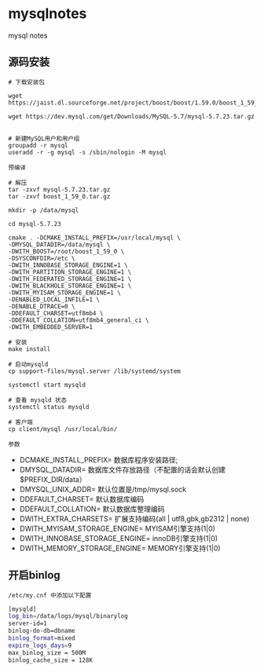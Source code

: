 # mysqlnotes
mysql notes


## 源码安装

```shell
# 下载安装包

wget https://jaist.dl.sourceforge.net/project/boost/boost/1.59.0/boost_1_59_0.tar.gz

wget https://dev.mysql.com/get/Downloads/MySQL-5.7/mysql-5.7.23.tar.gz


# 新建MySQL用户和用户组
groupadd -r mysql
useradd -r -g mysql -s /sbin/nologin -M mysql
```

`预编译`
```shell
# 解压
tar -zxvf mysql-5.7.23.tar.gz
tar -zxvf boost_1_59_0.tar.gz

mkdir -p /data/mysql

cd mysql-5.7.23

cmake . -DCMAKE_INSTALL_PREFIX=/usr/local/mysql \
-DMYSQL_DATADIR=/data/mysql \
-DWITH_BOOST=/root/boost_1_59_0 \
-DSYSCONFDIR=/etc \
-DWITH_INNOBASE_STORAGE_ENGINE=1 \
-DWITH_PARTITION_STORAGE_ENGINE=1 \
-DWITH_FEDERATED_STORAGE_ENGINE=1 \
-DWITH_BLACKHOLE_STORAGE_ENGINE=1 \
-DWITH_MYISAM_STORAGE_ENGINE=1 \
-DENABLED_LOCAL_INFILE=1 \
-DENABLE_DTRACE=0 \
-DDEFAULT_CHARSET=utf8mb4 \
-DDEFAULT_COLLATION=utf8mb4_general_ci \
-DWITH_EMBEDDED_SERVER=1

# 安装
make install
```

```shell
# 启动mysqld
cp support-files/mysql.server /lib/systemd/system

systemctl start mysqld

# 查看 mysqld 状态
systemctl status mysqld

# 客户端
cp client/mysql /usr/local/bin/
```

`参数`
- DCMAKE_INSTALL_PREFIX= 数据库程序安装路径;
- DMYSQL_DATADIR= 数据库文件存放路径（不配置的话会默认创建$PREFIX_DIR/data）
- DMYSQL_UNIX_ADDR= 默认位置是/tmp/mysql.sock
- DDEFAULT_CHARSET= 默认数据库编码
- DDEFAULT_COLLATION= 默认数据库整理编码
- DWITH_EXTRA_CHARSETS= 扩展支持编码(all | utf8,gbk,gb2312 | none)
- DWITH_MYISAM_STORAGE_ENGINE= MYISAM引擎支持(1|0)
- DWITH_INNOBASE_STORAGE_ENGINE= innoDB引擎支持(1|0)
- DWITH_MEMORY_STORAGE_ENGINE= MEMORY引擎支持(1|0)


## 开启binlog

`/etc/my.cnf 中添加以下配置`

```bash
[mysqld]
log_bin=/data/logs/mysql/binarylog
server-id=1
binlog-do-db=dbname
binlog_format=mixed
expire_logs_days=9
max_binlog_size = 500M
binlog_cache_size = 128K
```
